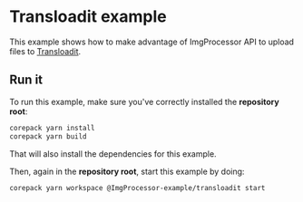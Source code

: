 # Transloadit example

This example shows how to make advantage of ImgProcessor API to upload files to
[Transloadit](https://transloadit.com/).

## Run it

To run this example, make sure you've correctly installed the **repository root**:

```sh
corepack yarn install
corepack yarn build
```

That will also install the dependencies for this example.

Then, again in the **repository root**, start this example by doing:

```sh
corepack yarn workspace @ImgProcessor-example/transloadit start
```
